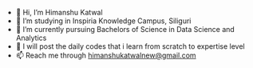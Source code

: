 - 👋 Hi, I’m Himanshu Katwal
- 👀 I’m studying in Inspiria Knowledge Campus, Siliguri
- 🌱 I’m currently pursuing Bachelors of Science in Data Science and Analytics
- 💞️ I will  post the daily codes that i learn from scratch to expertise level
- 📫 Reach me through himanshukatwalnew@gmail.com
